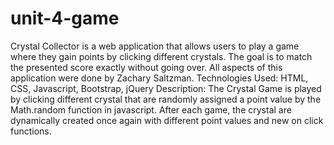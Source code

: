 # unit-4-game
Crystal Collector is a web application that allows users to play a game where they gain points by clicking different crystals.  The goal is to match the presented score exactly without going over.  All aspects of this application were done by Zachary Saltzman.  Technologies Used: HTML, CSS, Javascript, Bootstrap, jQuery  Description:  The Crystal Game is played by clicking different crystal that are randomly assigned a point value by the Math.random function in javascript.  After each game, the crystal are dynamically created once again with different point values and new on click functions.
